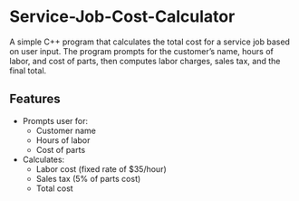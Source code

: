 # Service-Job-Cost-Calculator
A simple C++ program that calculates the total cost for a service job based on user input.   The program prompts for the customer’s name, hours of labor, and cost of parts, then computes labor charges, sales tax, and the final total.
## Features
- Prompts user for:
  - Customer name
  - Hours of labor
  - Cost of parts
- Calculates:
  - Labor cost (fixed rate of $35/hour)
  - Sales tax (5% of parts cost)
  - Total cost
